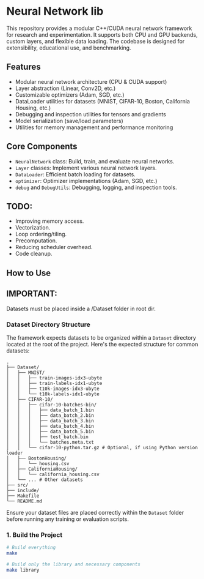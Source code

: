 # Neural Network lib

This repository provides a modular C++/CUDA neural network framework for research and experimentation. It supports both CPU and GPU backends, custom layers, and flexible data loading. The codebase is designed for extensibility, educational use, and benchmarking.

## Features

*   Modular neural network architecture (CPU & CUDA support)
*   Layer abstraction (Linear, Conv2D, etc.)
*   Customizable optimizers (Adam, SGD, etc.)
*   DataLoader utilities for datasets (MNIST, CIFAR-10, Boston, California Housing, etc.)
*   Debugging and inspection utilities for tensors and gradients
*   Model serialization (save/load parameters)
*   Utilities for memory management and performance monitoring

## Core Components

*   `NeuralNetwork` class: Build, train, and evaluate neural networks.
*   `Layer` classes: Implement various neural network layers.
*   `DataLoader`: Efficient batch loading for datasets.
*   `optimizer`: Optimizer implementations (Adam, SGD, etc.)
*   `debug` and `DebugUtils`: Debugging, logging, and inspection tools.

## TODO:
*  Improving memory access.
*  Vectorization.
*  Loop ordering/tiling.
*  Precomputation.
*  Reducing scheduler overhead.
*  Code cleanup.

## How to Use
## IMPORTANT:
Datasets must be placed inside a /Dataset folder in root dir.

### Dataset Directory Structure

The framework expects datasets to be organized within a `Dataset` directory located at the root of the project. Here's the expected structure for common datasets:

```
.
├── Dataset/
│   ├── MNIST/
│   │   ├── train-images-idx3-ubyte
│   │   ├── train-labels-idx1-ubyte
│   │   ├── t10k-images-idx3-ubyte
│   │   └── t10k-labels-idx1-ubyte
│   ├── CIFAR-10/
│   │   ├── cifar-10-batches-bin/
│   │   │   ├── data_batch_1.bin
│   │   │   ├── data_batch_2.bin
│   │   │   ├── data_batch_3.bin
│   │   │   ├── data_batch_4.bin
│   │   │   ├── data_batch_5.bin
│   │   │   ├── test_batch.bin
│   │   │   └── batches.meta.txt
│   │   └── cifar-10-python.tar.gz # Optional, if using Python version loader
│   ├── BostonHousing/
│   │   └── housing.csv
│   ├── CaliforniaHousing/
│   │   └── california_housing.csv
│   └── ... # Other datasets
├── src/
├── include/
├── Makefile
└── README.md
```

Ensure your dataset files are placed correctly within the `Dataset` folder before running any training or evaluation scripts.

### 1. Build the Project

```sh
# Build everything
make

# Build only the library and necessary components
make library

